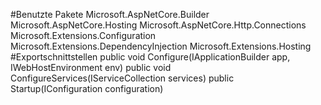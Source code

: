 #Benutzte Pakete
Microsoft.AspNetCore.Builder
Microsoft.AspNetCore.Hosting
Microsoft.AspNetCore.Http.Connections
Microsoft.Extensions.Configuration
Microsoft.Extensions.DependencyInjection
Microsoft.Extensions.Hosting
#Exportschnittstellen
public void Configure(IApplicationBuilder app, IWebHostEnvironment env)
public void ConfigureServices(IServiceCollection services)
public Startup(IConfiguration configuration)
